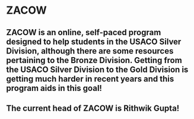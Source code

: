 # ZACOW

## ZACOW is an online, self-paced program designed to help students in the USACO Silver Division, although there are some resources pertaining to the Bronze Division. Getting from the USACO Silver Division to the Gold Division is getting much harder in recent years and this program aids in this goal!


## The current head of ZACOW is Rithwik Gupta!
